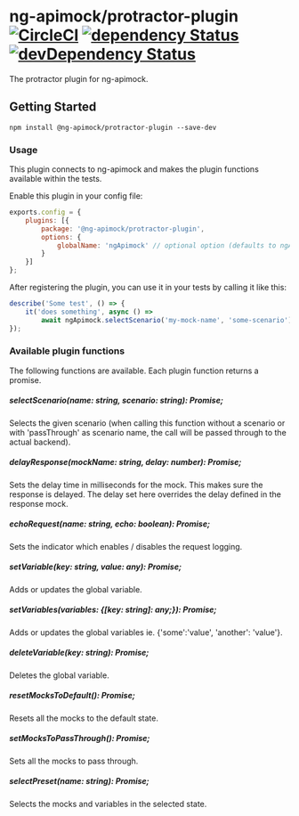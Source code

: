 # ng-apimock/protractor-plugin [![CircleCI](https://circleci.com/gh/ng-apimock/protractor-plugin.svg?style=svg)](https://circleci.com/gh/ng-apimock/protractor-plugin)  [![dependency Status](https://img.shields.io/david/ng-apimock/protractor-plugin.svg)](https://david-dm.org/ng-apimock/protractor-plugin) [![devDependency Status](https://img.shields.io/david/dev/ng-apimock/protractor-plugin.svg)](https://david-dm.org/ng-apimock/protractor-plugin#info=devDependencies)
The protractor plugin for ng-apimock. 

## Getting Started

```shell
npm install @ng-apimock/protractor-plugin --save-dev
```

### Usage
This plugin connects to ng-apimock and makes the plugin functions available within the tests.

Enable this plugin in your config file:

```js
exports.config = {
    plugins: [{
        package: '@ng-apimock/protractor-plugin',
        options: {
            globalName: 'ngApimock' // optional option (defaults to ngApimock)
        }
    }]
};
```

After registering the plugin, you can use it in your tests by calling it like this:

```js
describe('Some test', () => {
    it('does something', async () => 
        await ngApimock.selectScenario('my-mock-name', 'some-scenario'));
});
```

### Available plugin functions
The following functions are available. Each plugin function returns a promise.

##### selectScenario(name: string, scenario: string): Promise<any>;
Selects the given scenario (when calling this function without a scenario or with 'passThrough' as scenario name, the call will be passed through to the actual backend).

##### delayResponse(mockName: string, delay: number): Promise<any>;
Sets the delay time in milliseconds for the mock. This makes sure the response is delayed. The delay set here overrides the delay defined in the response mock.

##### echoRequest(name: string, echo: boolean): Promise<any>; 
Sets the indicator which enables / disables the request logging.

##### setVariable(key: string, value: any): Promise<any>;
Adds or updates the global variable.
    
##### setVariables(variables: {[key: string]: any;}): Promise<any>;
Adds or updates the global variables  ie. {'some':'value', 'another': 'value'}.
    
##### deleteVariable(key: string): Promise<any>;
Deletes the global variable.

##### resetMocksToDefault(): Promise<any>;
Resets all the mocks to the default state.

##### setMocksToPassThrough(): Promise<any>;
Sets all the mocks to pass through.

##### selectPreset(name: string): Promise<any>;
Selects the mocks and variables in the selected state.
